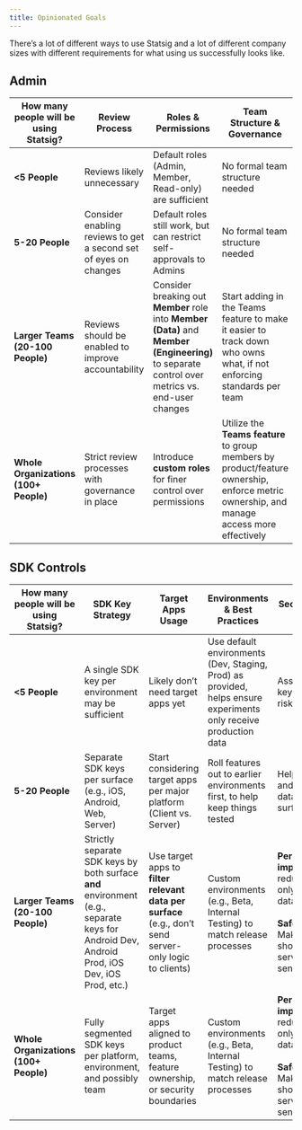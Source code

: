 ```yaml
---
title: Opinionated Goals
---
```


There’s a lot of different ways to use Statsig and a lot of different company sizes with different requirements for what using us successfully looks like.

## Admin

| How many people will be using Statsig? | Review Process                                                                                 | Roles & Permissions                                                                                        | Team Structure & Governance                                                                                           | SSO                                                                                                                 |
| -------------------------------------- | ---------------------------------------------------------------------------------------------- | ---------------------------------------------------------------------------------------------------------- | ---------------------------------------------------------------------------------------------------------------------- | ----------------------------------------------------------------------------------------------------------------- |
| **&lt;5 People**                       | Reviews likely unnecessary                                                                      | Default roles (Admin, Member, Read-only) are sufficient                                                   | No formal team structure needed                                                                                       | If you have it, probably                                                                                          |
| **5-20 People**                        | Consider enabling reviews to get a second set of eyes on changes                               | Default roles still work, but can restrict self-approvals to Admins                                       | No formal team structure needed                                                                                       | Yes                                                                                                               |
| **Larger Teams (20-100 People)**       | Reviews should be enabled to improve accountability                                            | Consider breaking out **Member** role into **Member (Data)** and **Member (Engineering)** to separate control over metrics vs. end-user changes | Start adding in the Teams feature to make it easier to track down who owns what, if not enforcing standards per team | Yes                                                                                                               |
| **Whole Organizations (100+ People)**  | Strict review processes with governance in place                                               | Introduce **custom roles** for finer control over permissions                                              | Utilize the **Teams feature** to group members by product/feature ownership, enforce metric ownership, and manage access more effectively                   | **YES**, also consider using SCIM to handle assigning roles                                                       |

## SDK Controls

| **How many people will be using Statsig?** | **SDK Key Strategy**                                                                                 | **Target Apps Usage**                                                                                | **Environments & Best Practices**                                                                                                                                                                    | **Security & Performance Considerations**                                                                                                                                                                                                                                            |
| ------------------------------------------ | ----------------------------------------------------------------------------------------------------- | ----------------------------------------------------------------------------------------------------- | --------------------------------------------------------------------------------------------------------------------------------------------------------------------------------------------------- | ------------------------------------------------------------------------------------------------------------------------------------------------------------------------------------------------------------------------------------------------------------------------------------ |
| **&lt;5 People**                           | A single SDK key per environment may be sufficient                                                    | Likely don’t need target apps yet                                                                      | Use default environments (Dev, Staging, Prod) as provided, helps ensure experiments only receive production data                                                                                  | Assume any client SDK keys are public, but low risk at this stage                                                                                                                                                                                                                   |
| **5-20 People**                            | Separate SDK keys per surface (e.g., iOS, Android, Web, Server)                                       | Start considering target apps per major platform (Client vs. Server)                                  | Roll features out to earlier environments first, to help keep things tested                                                                                                                       | Helps with key rotation and reducing unintended data sharing across surfaces                                                                                                                                                                                                        |
| **Larger Teams (20-100 People)**           | Strictly separate SDK keys by both surface **and** environment (e.g., separate keys for Android Dev, Android Prod, iOS Dev, iOS Prod, etc.) | Use target apps to **filter relevant data per surface** (e.g., don’t send server-only logic to clients) | Custom environments (e.g., Beta, Internal Testing) to match release processes                                                                                                                     | **Performance implications**: Help reduce payload sizes by only sending relevant data<br><br>**Safety/Security/Privacy**: Make sure anything that should only matter server side doesn’t get sent to clients                                                                       |
| **Whole Organizations (100+ People)**      | Fully segmented SDK keys per platform, environment, and possibly team                                  | Target apps aligned to product teams, feature ownership, or security boundaries                         | Custom environments (e.g., Beta, Internal Testing) to match release processes                                                                                                                     | **Performance implications**: Help reduce payload sizes by only sending relevant data<br><br>**Safety/Security/Privacy**: Make sure anything that should only matter server side doesn’t get sent to clients                                                                       |
